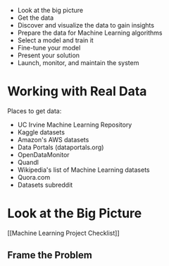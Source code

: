 - Look at the big picture
- Get the data
- Discover and visualize the data to gain insights
- Prepare the data for Machine Learning algorithms
- Select a model and train it
- Fine-tune your model
- Present your solution
- Launch, monitor, and maintain the system

# Working with Real Data
Places to get data:
- UC Irvine Machine Learning Repository
- Kaggle datasets
- Amazon's AWS datasets
- Data Portals (dataportals.org)
- OpenDataMonitor
- Quandl
- Wikipedia's list of Machine Learning datasets
- Quora.com
- Datasets subreddit

# Look at the Big Picture
[[Machine Learning Project Checklist]]
## Frame the Problem
